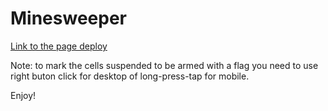 # Minesweeper

[Link to the page deploy](https://rolling-scopes-school.github.io/nikolaykrishtopa-JSFE2023Q1/)

Note: to mark the cells suspended to be armed with a flag you need to use right buton click for desktop of long-press-tap for mobile.

Enjoy!
